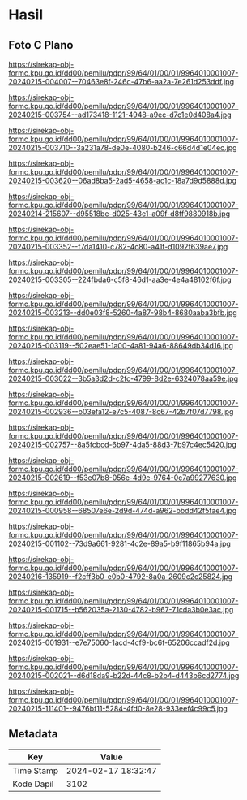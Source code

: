 # Hasil

## Foto C Plano

https://sirekap-obj-formc.kpu.go.id/dd00/pemilu/pdpr/99/64/01/00/01/9964010001007-20240215-004007--70463e8f-246c-47b6-aa2a-7e261d253ddf.jpg

https://sirekap-obj-formc.kpu.go.id/dd00/pemilu/pdpr/99/64/01/00/01/9964010001007-20240215-003754--ad173418-1121-4948-a9ec-d7c1e0d408a4.jpg

https://sirekap-obj-formc.kpu.go.id/dd00/pemilu/pdpr/99/64/01/00/01/9964010001007-20240215-003710--3a231a78-de0e-4080-b246-c66d4d1e04ec.jpg

https://sirekap-obj-formc.kpu.go.id/dd00/pemilu/pdpr/99/64/01/00/01/9964010001007-20240215-003620--06ad8ba5-2ad5-4658-ac1c-18a7d9d5888d.jpg

https://sirekap-obj-formc.kpu.go.id/dd00/pemilu/pdpr/99/64/01/00/01/9964010001007-20240214-215607--d95518be-d025-43e1-a09f-d8ff9880918b.jpg

https://sirekap-obj-formc.kpu.go.id/dd00/pemilu/pdpr/99/64/01/00/01/9964010001007-20240215-003352--f7da1410-c782-4c80-a41f-d1092f639ae7.jpg

https://sirekap-obj-formc.kpu.go.id/dd00/pemilu/pdpr/99/64/01/00/01/9964010001007-20240215-003305--224fbda6-c5f8-46d1-aa3e-4e4a48102f6f.jpg

https://sirekap-obj-formc.kpu.go.id/dd00/pemilu/pdpr/99/64/01/00/01/9964010001007-20240215-003213--dd0e03f8-5260-4a87-98b4-8680aaba3bfb.jpg

https://sirekap-obj-formc.kpu.go.id/dd00/pemilu/pdpr/99/64/01/00/01/9964010001007-20240215-003119--502eae51-1a00-4a81-94a6-88649db34d16.jpg

https://sirekap-obj-formc.kpu.go.id/dd00/pemilu/pdpr/99/64/01/00/01/9964010001007-20240215-003022--3b5a3d2d-c2fc-4799-8d2e-6324078aa59e.jpg

https://sirekap-obj-formc.kpu.go.id/dd00/pemilu/pdpr/99/64/01/00/01/9964010001007-20240215-002936--b03efa12-e7c5-4087-8c67-42b7f07d7798.jpg

https://sirekap-obj-formc.kpu.go.id/dd00/pemilu/pdpr/99/64/01/00/01/9964010001007-20240215-002757--8a5fcbcd-6b97-4da5-88d3-7b97c4ec5420.jpg

https://sirekap-obj-formc.kpu.go.id/dd00/pemilu/pdpr/99/64/01/00/01/9964010001007-20240215-002619--f53e07b8-056e-4d9e-9764-0c7a99277630.jpg

https://sirekap-obj-formc.kpu.go.id/dd00/pemilu/pdpr/99/64/01/00/01/9964010001007-20240215-000958--68507e6e-2d9d-474d-a962-bbdd42f5fae4.jpg

https://sirekap-obj-formc.kpu.go.id/dd00/pemilu/pdpr/99/64/01/00/01/9964010001007-20240215-001102--73d9a661-9281-4c2e-89a5-b9f11865b94a.jpg

https://sirekap-obj-formc.kpu.go.id/dd00/pemilu/pdpr/99/64/01/00/01/9964010001007-20240216-135919--f2cff3b0-e0b0-4792-8a0a-2609c2c25824.jpg

https://sirekap-obj-formc.kpu.go.id/dd00/pemilu/pdpr/99/64/01/00/01/9964010001007-20240215-001715--b562035a-2130-4782-b967-71cda3b0e3ac.jpg

https://sirekap-obj-formc.kpu.go.id/dd00/pemilu/pdpr/99/64/01/00/01/9964010001007-20240215-001931--e7e75060-1acd-4cf9-bc6f-65206ccadf2d.jpg

https://sirekap-obj-formc.kpu.go.id/dd00/pemilu/pdpr/99/64/01/00/01/9964010001007-20240215-002021--d6d18da9-b22d-44c8-b2b4-d443b6cd2774.jpg

https://sirekap-obj-formc.kpu.go.id/dd00/pemilu/pdpr/99/64/01/00/01/9964010001007-20240215-111401--9476bf11-5284-4fd0-8e28-933eef4c99c5.jpg


## Metadata

| Key        | Value               |
| ---------- | ------------------- |
| Time Stamp | 2024-02-17 18:32:47 |
| Kode Dapil | 3102                |



